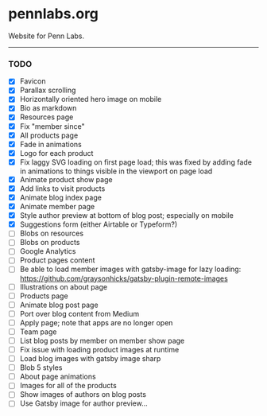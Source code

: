 # pennlabs.org

Website for Penn Labs.

---

### TODO

- [x] Favicon
- [x] Parallax scrolling
- [x] Horizontally oriented hero image on mobile
- [x] Bio as markdown
- [x] Resources page
- [x] Fix "member since"
- [x] All products page
- [x] Fade in animations
- [x] Logo for each product
- [x] Fix laggy SVG loading on first page load; this was fixed by adding fade in animations to things visible in the viewport on page load
- [x] Animate product show page
- [x] Add links to visit products
- [x] Animate blog index page
- [x] Animate member page
- [x] Style author preview at bottom of blog post; especially on mobile
- [x] Suggestions form (either Airtable or Typeform?)
- [ ] Blobs on resources
- [ ] Blobs on products
- [ ] Google Analytics
- [ ] Product pages content
- [ ] Be able to load member images with gatsby-image for lazy loading: https://github.com/graysonhicks/gatsby-plugin-remote-images
- [ ] Illustrations on about page
- [ ] Products page
- [ ] Animate blog post page
- [ ] Port over blog content from Medium
- [ ] Apply page; note that apps are no longer open
- [ ] Team page
- [ ] List blog posts by member on member show page
- [ ] Fix issue with loading product images at runtime
- [ ] Load blog images with gatsby image sharp
- [ ] Blob 5 styles
- [ ] About page animations
- [ ] Images for all of the products
- [ ] Show images of authors on blog posts
- [ ] Use Gatsby image for author preview...
